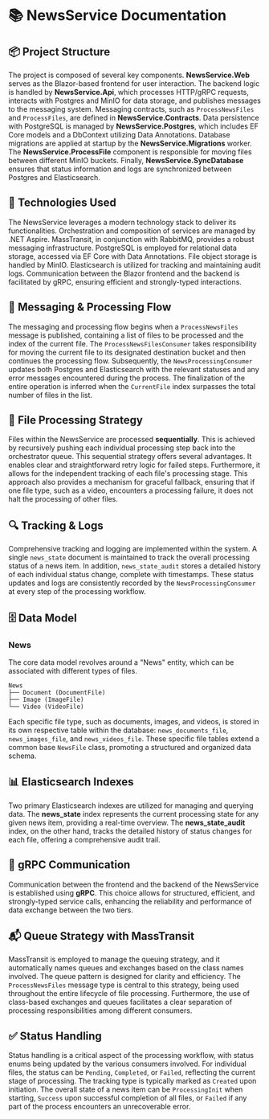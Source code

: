 # 📚 NewsService Documentation

## 📦 Project Structure

The project is composed of several key components. **NewsService.Web** serves as the Blazor-based frontend for user interaction. The backend logic is handled by **NewsService.Api**, which processes HTTP/gRPC requests, interacts with Postgres and MinIO for data storage, and publishes messages to the messaging system. Messaging contracts, such as `ProcessNewsFiles` and `ProcessFiles`, are defined in **NewsService.Contracts**. Data persistence with PostgreSQL is managed by **NewsService.Postgres**, which includes EF Core models and a DbContext utilizing Data Annotations. Database migrations are applied at startup by the **NewsService.Migrations** worker. The **NewsService.ProcessFile** component is responsible for moving files between different MinIO buckets. Finally, **NewsService.SyncDatabase** ensures that status information and logs are synchronized between Postgres and Elasticsearch.

## 🧰 Technologies Used

The NewsService leverages a modern technology stack to deliver its functionalities. Orchestration and composition of services are managed by .NET Aspire. MassTransit, in conjunction with RabbitMQ, provides a robust messaging infrastructure. PostgreSQL is employed for relational data storage, accessed via EF Core with Data Annotations. File object storage is handled by MinIO. Elasticsearch is utilized for tracking and maintaining audit logs. Communication between the Blazor frontend and the backend is facilitated by gRPC, ensuring efficient and strongly-typed interactions.

## 🔁 Messaging & Processing Flow

The messaging and processing flow begins when a `ProcessNewsFiles` message is published, containing a list of files to be processed and the index of the current file. The `ProcessNewsFilesConsumer` takes responsibility for moving the current file to its designated destination bucket and then continues the processing flow. Subsequently, the `NewsProcessingConsumer` updates both Postgres and Elasticsearch with the relevant statuses and any error messages encountered during the process. The finalization of the entire operation is inferred when the `CurrentFile` index surpasses the total number of files in the list.

## 📁 File Processing Strategy

Files within the NewsService are processed **sequentially**. This is achieved by recursively pushing each individual processing step back into the orchestrator queue. This sequential strategy offers several advantages. It enables clear and straightforward retry logic for failed steps. Furthermore, it allows for the independent tracking of each file's processing stage. This approach also provides a mechanism for graceful fallback, ensuring that if one file type, such as a video, encounters a processing failure, it does not halt the processing of other files.

## 🔍 Tracking & Logs

Comprehensive tracking and logging are implemented within the system. A single `news_state` document is maintained to track the overall processing status of a news item. In addition, `news_state_audit` stores a detailed history of each individual status change, complete with timestamps. These status updates and logs are consistently recorded by the `NewsProcessingConsumer` at every step of the processing workflow.

## 🗄️ Data Model

### News

The core data model revolves around a "News" entity, which can be associated with different types of files.
```
News
├── Document (DocumentFile)
├── Image (ImageFile)
└── Video (VideoFile)
```
Each specific file type, such as documents, images, and videos, is stored in its own respective table within the database: `news_documents_file`, `news_images_file`, and `news_videos_file`. These specific file tables extend a common base `NewsFile` class, promoting a structured and organized data schema.

## 📊 Elasticsearch Indexes

Two primary Elasticsearch indexes are utilized for managing and querying data. The **news_state** index represents the current processing state for any given news item, providing a real-time overview. The **news_state_audit** index, on the other hand, tracks the detailed history of status changes for each file, offering a comprehensive audit trail.

## 🔌 gRPC Communication

Communication between the frontend and the backend of the NewsService is established using **gRPC**. This choice allows for structured, efficient, and strongly-typed service calls, enhancing the reliability and performance of data exchange between the two tiers.

## 📬 Queue Strategy with MassTransit

MassTransit is employed to manage the queuing strategy, and it automatically names queues and exchanges based on the class names involved. The queue pattern is designed for clarity and efficiency. The `ProcessNewsFiles` message type is central to this strategy, being used throughout the entire lifecycle of file processing. Furthermore, the use of class-based exchanges and queues facilitates a clear separation of processing responsibilities among different consumers.

## ✅ Status Handling

Status handling is a critical aspect of the processing workflow, with status enums being updated by the various consumers involved. For individual files, the status can be `Pending`, `Completed`, or `Failed`, reflecting the current stage of processing. The tracking type is typically marked as `Created` upon initiation. The overall state of a news item can be `ProcessingInit` when starting, `Success` upon successful completion of all files, or `Failed` if any part of the process encounters an unrecoverable error.

